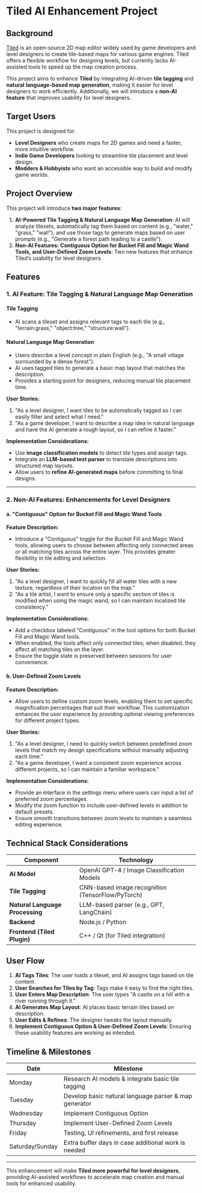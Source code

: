 # **Tiled AI Enhancement Project**

## **Background**

[Tiled](https://www.mapeditor.org/) is an open-source 2D map editor widely used by game developers and level designers to create tile-based maps for various game engines. Tiled offers a flexible workflow for designing levels, but currently lacks AI-assisted tools to speed up the map creation process.

This project aims to enhance **Tiled** by integrating AI-driven **tile tagging** and **natural language-based map generation**, making it easier for level designers to work efficiently. Additionally, we will introduce a **non-AI feature** that improves usability for level designers.

## **Target Users**

This project is designed for:

* **Level Designers** who create maps for 2D games and need a faster, more intuitive workflow.  
* **Indie Game Developers** looking to streamline tile placement and level design.  
* **Modders & Hobbyists** who want an accessible way to build and modify game worlds.

## **Project Overview**

This project will introduce **two major features**:

1. **AI-Powered Tile Tagging & Natural Language Map Generation**: AI will analyze tilesets, automatically tag them based on content (e.g., "water," "grass," "wall"), and use those tags to generate maps based on user prompts (e.g., "Generate a forest path leading to a castle").  
2. **Non-AI Features: Contiguous Option for Bucket Fill and Magic Wand Tools, and User-Defined Zoom Levels**: Two new features that enhance Tiled’s usability for level designers.

## 

## 

## **Features**

### **1\. AI Feature: Tile Tagging & Natural Language Map Generation**

#### **Tile Tagging**

* AI scans a tileset and assigns relevant tags to each tile (e.g., "terrain:grass," "object:tree," "structure:wall").

#### **Natural Language Map Generation**

* Users describe a level concept in plain English (e.g., "A small village surrounded by a dense forest").  
* AI uses tagged tiles to generate a basic map layout that matches the description.  
* Provides a starting point for designers, reducing manual tile placement time.

**User Stories:**

1. "As a level designer, I want tiles to be automatically tagged so I can easily filter and select what I need."  
2. "As a game developer, I want to describe a map idea in natural language and have the AI generate a rough layout, so I can refine it faster."

**Implementation Considerations:**

* Use **image classification models** to detect tile types and assign tags.  
* Integrate an **LLM-based text parser** to translate descriptions into structured map layouts.  
* Allow users to **refine AI-generated maps** before committing to final designs.

---

### **2\. Non-AI Features: Enhancements for Level Designers**

#### **a. "Contiguous" Option for Bucket Fill and Magic Wand Tools**

**Feature Description:**

* Introduce a "Contiguous" toggle for the Bucket Fill and Magic Wand tools, allowing users to choose between affecting only connected areas or all matching tiles across the entire layer. This provides greater flexibility in tile editing and selection.

**User Stories:**

1. "As a level designer, I want to quickly fill all water tiles with a new texture, regardless of their location on the map."  
2. "As a tile artist, I want to ensure only a specific section of tiles is modified when using the magic wand, so I can maintain localized tile consistency."

**Implementation Considerations:**

* Add a checkbox labeled "Contiguous" in the tool options for both Bucket Fill and Magic Wand tools.  
* When enabled, the tools affect only connected tiles; when disabled, they affect all matching tiles on the layer.  
* Ensure the toggle state is preserved between sessions for user convenience.

#### **b. User-Defined Zoom Levels**

**Feature Description:**

* Allow users to define custom zoom levels, enabling them to set specific magnification percentages that suit their workflow. This customization enhances the user experience by providing optimal viewing preferences for different project types.

**User Stories:**

1. "As a level designer, I need to quickly switch between predefined zoom levels that match my design specifications without manually adjusting each time."  
2. "As a game developer, I want a consistent zoom experience across different projects, so I can maintain a familiar workspace."

**Implementation Considerations:**

* Provide an interface in the settings menu where users can input a list of preferred zoom percentages.  
* Modify the zoom function to include user-defined levels in addition to default presets.  
* Ensure smooth transitions between zoom levels to maintain a seamless editing experience.

## 

## 

## **Technical Stack Considerations**

| Component | Technology |
| ----- | ----- |
| **AI Model** | OpenAI GPT-4 / Image Classification Models |
| **Tile Tagging** | CNN-based image recognition (TensorFlow/PyTorch) |
| **Natural Language Processing** | LLM-based parser (e.g., GPT, LangChain) |
| **Backend** | Node.js / Python |
| **Frontend (Tiled Plugin)** | C++ / Qt (for Tiled integration) |

## **User Flow**

1. **AI Tags Tiles**: The user loads a tileset, and AI assigns tags based on tile content.  
2. **User Searches for Tiles by Tag**: Tags make it easy to find the right tiles.  
3. **User Enters Map Description**: The user types "A castle on a hill with a river running through it."  
4. **AI Generates Map Layout**: AI places basic terrain tiles based on description.  
5. **User Edits & Refines**: The designer tweaks the layout manually.  
6. **Implement Contiguous Option & User-Defined Zoom Levels**: Ensuring these usability features are working as intended.

## **Timeline & Milestones**

| Date | Milestone |
| ----- | ----- |
| Monday | Research AI models & integrate basic tile tagging |
| Tuesday | Develop basic natural language parser & map generator |
| Wednesday | Implement Contiguous Option |
| Thursday | Implement User-Defined Zoom Levels |
| Friday | Testing, UI refinements, and first release |
| Saturday/Sunday | Extra buffer days in case additional work is needed |

---

This enhancement will make **Tiled more powerful for level designers**, providing AI-assisted workflows to accelerate map creation and manual tools for enhanced usability.